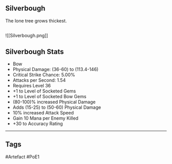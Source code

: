 ## Silverbough
The lone tree grows thickest.
##
![[Silverbough.png]]
## Silverbough Stats
- Bow
- Physical Damage: (36-60) to (113.4-146)
- Critical Strike Chance: 5.00%
- Attacks per Second: 1.54
- Requires Level 36
- +1 to Level of Socketed Gems
- +1 to Level of Socketed Bow Gems
- (80-100)% increased Physical Damage
- Adds (15-25) to (50-60) Physical Damage
- 10% increased Attack Speed
- Gain 10 Mana per Enemy Killed
- +30 to Accuracy Rating


---
## Tags
#Artefact
#PoE1